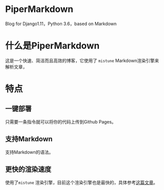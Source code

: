 # PiperMarkdown
Blog for Django1.11，Python 3.6，based on Markdown

# 什么是PiperMarkdown

这是一个快速、简洁而且高效的博客，它使用了 `mistune` Markdown渲染引擎来解析文章，

# 特点

## 一键部署

只需要一条指令就可以将你的代码上传到Github Pages。

## 支持Markdown

支持Markdown的语法。

## 更快的渲染速度

使用了`mistune` 渲染引擎，目前这个渲染引擎也是最快的，具体参考[这篇文章](http://lepture.com/en/2014/markdown-parsers-in-python)。
